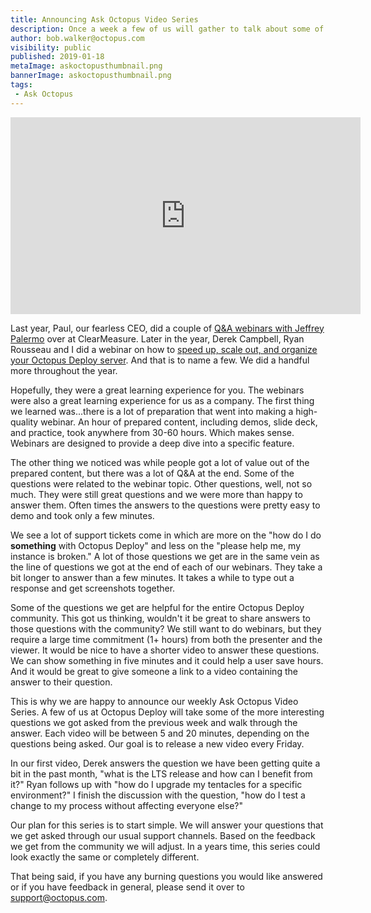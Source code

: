 ```yaml
---
title: Announcing Ask Octopus Video Series
description: Once a week a few of us will gather to talk about some of the most interesting questions we have gotten over the past week and how we went about solving them.  
author: bob.walker@octopus.com
visibility: public
published: 2019-01-18
metaImage: askoctopusthumbnail.png
bannerImage: askoctopusthumbnail.png
tags:
 - Ask Octopus
---
```


<iframe width="560" height="315" src="https://www.youtube.com/embed/KVxdSdYAqQU" frameborder="0" allowfullscreen></iframe>

Last year, Paul, our fearless CEO, did a couple of [Q&A webinars with Jeffrey Palermo](https://octopus.com/blog/webinar-devops-deep-dive) over at ClearMeasure.  Later in the year, Derek Campbell, Ryan Rousseau and I did a webinar on how to [speed up, scale out, and organize your Octopus Deploy server](https://hello.octopus.com/webinar-spaces-workers/on-demand).  And that is to name a few.  We did a handful more throughout the year.  

Hopefully, they were a great learning experience for you.  The webinars were also a great learning experience for us as a company.  The first thing we learned was...there is a lot of preparation that went into making a high-quality webinar.  An hour of prepared content, including demos, slide deck, and practice, took anywhere from 30-60 hours.  Which makes sense.  Webinars are designed to provide a deep dive into a specific feature.    

The other thing we noticed was while people got a lot of value out of the prepared content, but there was a lot of Q&A at the end.  Some of the questions were related to the webinar topic.  Other questions, well, not so much.  They were still great questions and we were more than happy to answer them.  Often times the answers to the questions were pretty easy to demo and took only a few minutes.

We see a lot of support tickets come in which are more on the "how do I do **something** with Octopus Deploy" and less on the "please help me, my instance is broken."  A lot of those questions we get are in the same vein as the line of questions we got at the end of each of our webinars.  They take a bit longer to answer than a few minutes.  It takes a while to type out a response and get screenshots together.

Some of the questions we get are helpful for the entire Octopus Deploy community.  This got us thinking, wouldn't it be great to share answers to those questions with the community?  We still want to do webinars, but they require a large time commitment (1+ hours) from both the presenter and the viewer.  It would be nice to have a shorter video to answer these questions.  We can show something in five minutes and it could help a user save hours.  And it would be great to give someone a link to a video containing the answer to their question.  

This is why we are happy to announce our weekly Ask Octopus Video Series.  A few of us at Octopus Deploy will take some of the more interesting questions we got asked from the previous week and walk through the answer.  Each video will be between 5 and 20 minutes, depending on the questions being asked.  Our goal is to release a new video every Friday.

In our first video, Derek answers the question we have been getting quite a bit in the past month, "what is the LTS release and how can I benefit from it?"  Ryan follows up with "how do I upgrade my tentacles for a specific environment?"  I finish the discussion with the question, "how do I test a change to my process without affecting everyone else?"

Our plan for this series is to start simple.  We will answer your questions that we get asked through our usual support channels.  Based on the feedback we get from the community we will adjust.  In a years time, this series could look exactly the same or completely different.

That being said, if you have any burning questions you would like answered or if you have feedback in general, please send it over to [support@octopus.com](mailto:support@octopus.com).  

